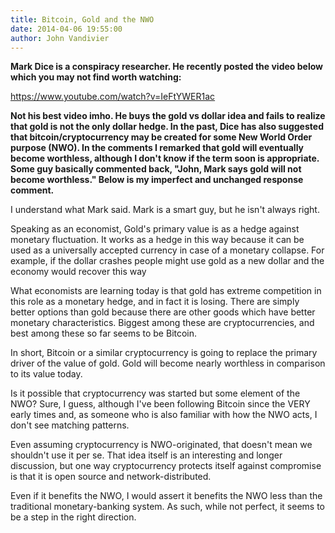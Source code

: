 ```yaml
---
title: Bitcoin, Gold and the NWO
date: 2014-04-06 19:55:00
author: John Vandivier
---
```




<strong>Mark Dice is a conspiracy researcher. He recently posted the video below which you may not find worth watching:</strong>

https://www.youtube.com/watch?v=IeFtYWER1ac

<strong>Not his best video imho. He buys the gold vs dollar idea and fails to realize that gold is not the only dollar hedge. In the past, Dice has also suggested that bitcoin/cryptocurrency may be created for some New World Order purpose (NWO). In the comments I remarked that gold will eventually become worthless, although I don't know if the term soon is appropriate. Some guy basically commented back, \"John, Mark says gold will not become worthless.\" Below is my imperfect and unchanged response comment.</strong>

I understand what Mark said. Mark is a smart guy, but he isn't always right.

Speaking as an economist, Gold's primary value is as a hedge against monetary fluctuation. It works as a hedge in this way because it can be used as a universally accepted currency in case of a monetary collapse. For example, if the dollar crashes people might use gold as a new dollar and the economy would recover this way

What economists are learning today is that gold has extreme competition in this role as a monetary hedge, and in fact it is losing. There are simply better options than gold because there are other goods which have better monetary characteristics. Biggest among these are cryptocurrencies, and best among these so far seems to be Bitcoin.

In short, Bitcoin or a similar cryptocurrency is going to replace the primary driver of the value of gold. Gold will become nearly worthless in comparison to its value today.

Is it possible that cryptocurrency was started but some element of the NWO? Sure, I guess, although I've been following Bitcoin since the VERY early times and, as someone who is also familiar with how the NWO acts, I don't see matching patterns.

Even assuming cryptocurrency is NWO-originated, that doesn't mean we shouldn't use it per se. That idea itself is an interesting and longer discussion, but one way cryptocurrency protects itself against compromise is that it is open source and network-distributed.

Even if it benefits the NWO, I would assert it benefits the NWO less than the traditional monetary-banking system. As such, while not perfect, it seems to be a step in the right direction.